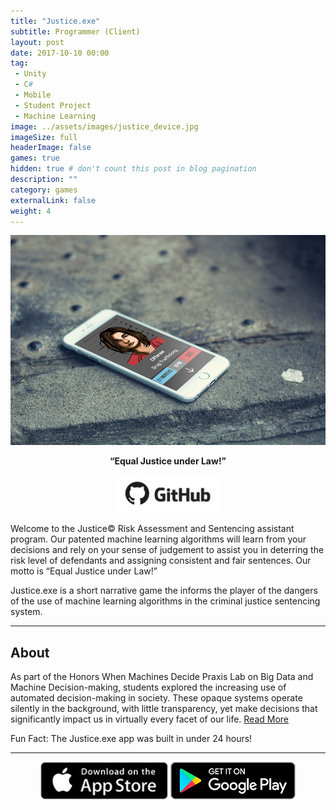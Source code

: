 ```yaml
---
title: "Justice.exe"
subtitle: Programmer (Client)
layout: post
date: 2017-10-10 00:00
tag:
 - Unity
 - C#
 - Mobile
 - Student Project
 - Machine Learning
image: ../assets/images/justice_device.jpg
imageSize: full
headerImage: false
games: true
hidden: true # don't count this post in blog pagination
description: ""
category: games
externalLink: false
weight: 4
---
```


![Screenshot](../assets/images/justice_device.jpg)
**<center>“Equal Justice under Law!”</center>**

<center>
    <a href='https://github.com/JadenH/justiceapp'><img src='../assets/images/github.jpg' height='60'></a>
</center>



Welcome to the Justice© Risk Assessment and Sentencing assistant program. Our patented machine learning algorithms will learn from your decisions and rely on your sense of judgement to assist you in deterring the risk level of defendants and assigning consistent and fair sentences. Our motto is “Equal Justice under Law!”

Justice.exe is a short narrative game the informs the player of the dangers of the use of machine learning algorithms in the criminal justice sentencing system.

---
## About
As part of the Honors When Machines Decide Praxis Lab on Big Data and Machine Decision-making, students explored the increasing use of automated decision-making in society.  These opaque systems operate silently in the background, with little transparency, yet make decisions that significantly impact us in virtually every facet of our life.
[Read More](http://justiceexe.com/index.html)

Fun Fact: The Justice.exe app was built in under 24 hours!

---

<center>
<a href='https://itunes.apple.com/us/app/justice-exe/id1221500487?ls=1&mt=8'><img src='../assets/images/store_apple.png' height='60'></a>
<a href='https://play.google.com/store/apps/details?id=com.WhenMachinesDecide.Justicexe'><img src='../assets/images/store_google.png' height='60'></a>
</center>
